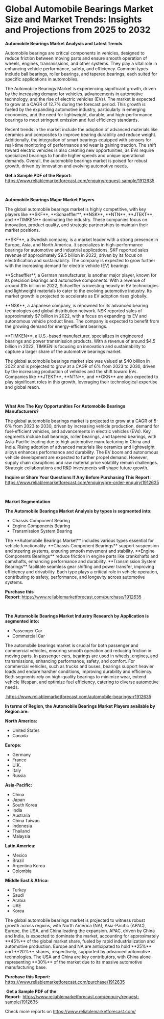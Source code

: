 <p><h1>Global Automobile Bearings Market Size and Market Trends: Insights and Projections from 2025 to 2032</h1></p><p><strong>Automobile Bearings Market Analysis and Latest Trends</strong></p>
<p><p>Automobile bearings are critical components in vehicles, designed to reduce friction between moving parts and ensure smooth operation of wheels, engines, transmissions, and other systems. They play a vital role in enhancing vehicle performance, safety, and efficiency. Common types include ball bearings, roller bearings, and tapered bearings, each suited for specific applications in automobiles.</p><p>The Automobile Bearings Market is experiencing significant growth, driven by the increasing demand for vehicles, advancements in automotive technology, and the rise of electric vehicles (EVs). The market is expected to grow at a CAGR of 12.7% during the forecast period. This growth is fueled by the expanding automotive industry, particularly in emerging economies, and the need for lightweight, durable, and high-performance bearings to meet stringent emission and fuel efficiency standards.</p><p>Recent trends in the market include the adoption of advanced materials like ceramics and composites to improve bearing durability and reduce weight. Additionally, the integration of smart bearings equipped with sensors for real-time monitoring of performance and wear is gaining traction. The shift toward electric vehicles is also creating new opportunities, as EVs require specialized bearings to handle higher speeds and unique operational demands. Overall, the automobile bearings market is poised for robust growth, driven by innovation and evolving automotive needs.</p></p>
<p><strong>Get a Sample PDF of the Report:&nbsp;</strong> <a href="https://www.reliablemarketforecast.com/enquiry/request-sample/1912635?utm_campaign=1130&utm_medium=2&utm_source=Github&utm_content=ia&utm_term=23012025&utm_id=automobile-bearings">https://www.reliablemarketforecast.com/enquiry/request-sample/1912635</a></p>
<p>&nbsp;</p>
<p><strong>Automobile Bearings Major Market Players</strong></p>
<p><p>The global automobile bearings market is highly competitive, with key players like **SKF**, **Schaeffler**, **NSK**, **NTN**, **JTEKT**, and **TIMKEN** dominating the industry. These companies focus on innovation, product quality, and strategic partnerships to maintain their market positions.</p><p>**SKF**, a Swedish company, is a market leader with a strong presence in Europe, Asia, and North America. It specializes in high-performance bearings for automotive and industrial applications. SKF reported sales revenue of approximately $9.5 billion in 2022, driven by its focus on electrification and sustainability. The company is expected to grow further with the increasing demand for electric vehicle (EV) bearings.</p><p>**Schaeffler**, a German manufacturer, is another major player, known for its precision bearings and automotive components. With a revenue of around $15 billion in 2022, Schaeffler is investing heavily in EV technologies and lightweight materials to cater to the evolving automotive industry. Its market growth is projected to accelerate as EV adoption rises globally.</p><p>**NSK**, a Japanese company, is renowned for its advanced bearing technologies and global distribution network. NSK reported sales of approximately $7 billion in 2022, with a focus on expanding its EV and autonomous vehicle product lines. The company is expected to benefit from the growing demand for energy-efficient bearings.</p><p>**TIMKEN**, a U.S.-based manufacturer, specializes in engineered bearings and power transmission products. With a revenue of around $4.5 billion in 2022, TIMKEN is focusing on innovation and sustainability to capture a larger share of the automotive bearings market.</p><p>The global automobile bearings market size was valued at $40 billion in 2022 and is projected to grow at a CAGR of 6% from 2023 to 2030, driven by the increasing production of vehicles and the shift toward EVs. Companies like **JTEKT**, **NTN**, and **GKN** are also expected to play significant roles in this growth, leveraging their technological expertise and global reach.</p></p>
<p>&nbsp;</p>
<p><strong>What Are The Key Opportunities For Automobile Bearings Manufacturers?</strong></p>
<p><p>The global automobile bearings market is projected to grow at a CAGR of 5-6% from 2023 to 2030, driven by increasing vehicle production, demand for fuel-efficient vehicles, and advancements in electric vehicles (EVs). Key segments include ball bearings, roller bearings, and tapered bearings, with Asia-Pacific leading due to high automotive manufacturing in China and India. Rising adoption of advanced materials like ceramics and lightweight alloys enhances performance and durability. The EV boom and autonomous vehicle development are expected to further propel demand. However, supply chain disruptions and raw material price volatility remain challenges. Strategic collaborations and R&D investments will shape future growth.</p></p>
<p><strong>Inquire or Share Your Questions If Any Before Purchasing This Report:</strong> <a href="https://www.reliablemarketforecast.com/enquiry/pre-order-enquiry/1912635?utm_campaign=1130&utm_medium=2&utm_source=Github&utm_content=ia&utm_term=23012025&utm_id=automobile-bearings">https://www.reliablemarketforecast.com/enquiry/pre-order-enquiry/1912635</a></p>
<p>&nbsp;</p>
<p><strong>Market Segmentation</strong></p>
<p><strong>The Automobile Bearings Market Analysis by types is segmented into:</strong></p>
<p><ul><li>Chassis Component Bearing</li><li>Engine Components Bearing</li><li>Transmission System Bearing</li></ul></p>
<p><p>The **Automobile Bearings Market** includes various types essential for vehicle functionality. **Chassis Component Bearings** support suspension and steering systems, ensuring smooth movement and stability. **Engine Components Bearings** reduce friction in engine parts like crankshafts and camshafts, enhancing performance and durability. **Transmission System Bearings** facilitate seamless gear shifting and power transfer, improving efficiency and drivability. Each type plays a critical role in vehicle operation, contributing to safety, performance, and longevity across automotive systems.</p></p>
<p><strong>Purchase this Report:&nbsp;</strong><a href="https://www.reliablemarketforecast.com/purchase/1912635?utm_campaign=1130&utm_medium=2&utm_source=Github&utm_content=ia&utm_term=23012025&utm_id=automobile-bearings">https://www.reliablemarketforecast.com/purchase/1912635</a></p>
<p>&nbsp;</p>
<p><strong>The Automobile Bearings Market Industry Research by Application is segmented into:</strong></p>
<p><ul><li>Passenger Car</li><li>Commercial Car</li></ul></p>
<p><p>The automobile bearings market is crucial for both passenger and commercial vehicles, ensuring smooth operation and reducing friction in moving parts. In passenger cars, bearings are used in wheels, engines, and transmissions, enhancing performance, safety, and comfort. For commercial vehicles, such as trucks and buses, bearings support heavier loads and endure harsher conditions, improving durability and efficiency. Both segments rely on high-quality bearings to minimize wear, extend vehicle lifespan, and optimize fuel efficiency, catering to diverse automotive needs.</p></p>
<p><a href="https://www.reliablemarketforecast.com/automobile-bearings-r1912635?utm_campaign=1130&utm_medium=2&utm_source=Github&utm_content=ia&utm_term=23012025&utm_id=automobile-bearings">&nbsp;https://www.reliablemarketforecast.com/automobile-bearings-r1912635</a></p>
<p><strong>In terms of Region, the Automobile Bearings Market Players available by Region are:</strong></p>
<p>
    <p> <strong> North America: </strong>
        <ul>
            <li>United States</li>
            <li>Canada</li>
        </ul>
        </p> 
    <p> <strong> Europe: </strong>
        <ul>
            <li>Germany</li>
            <li>France</li>
            <li>U.K.</li>
            <li>Italy</li>
            <li>Russia</li>
        </ul>
        </p> 
    <p> <strong> Asia-Pacific: </strong>
        <ul>
            <li>China</li>
            <li>Japan</li>
            <li>South Korea</li>
            <li>India</li>
            <li>Australia</li>
            <li>China Taiwan</li>
            <li>Indonesia</li>
            <li>Thailand</li>
            <li>Malaysia</li>
        </ul>
        </p> 
    <p> <strong> Latin America: </strong>
        <ul>
            <li>Mexico</li>
            <li>Brazil</li>
            <li>Argentina Korea</li>
            <li>Colombia</li>
        </ul>
        </p> 
    <p> <strong> Middle East & Africa: </strong>
        <ul>
            <li>Turkey</li>
            <li>Saudi</li>
            <li>Arabia</li>
            <li>UAE</li>
            <li>Korea</li>
        </ul>
    </p>
    </p>
<p><p>The global automobile bearings market is projected to witness robust growth across regions, with North America (NA), Asia-Pacific (APAC), Europe, the USA, and China leading the expansion. APAC, driven by China and India, is expected to dominate the market, accounting for approximately **45%** of the global market share, fueled by rapid industrialization and automotive production. Europe and NA are anticipated to hold **25%** and **20%** shares, respectively, supported by advanced automotive technologies. The USA and China are key contributors, with China alone representing **30%** of the market due to its massive automotive manufacturing base.</p></p>
<p><strong>Purchase this Report: </strong><a href="https://www.reliablemarketforecast.com/purchase/1912635?utm_campaign=1130&utm_medium=2&utm_source=Github&utm_content=ia&utm_term=23012025&utm_id=automobile-bearings">https://www.reliablemarketforecast.com/purchase/1912635</a></p>
<p>&nbsp;<strong>Get a Sample PDF of the Report:&nbsp;&nbsp;</strong><a href="https://www.reliablemarketforecast.com/enquiry/request-sample/1912635?utm_campaign=1130&utm_medium=2&utm_source=Github&utm_content=ia&utm_term=23012025&utm_id=automobile-bearings">https://www.reliablemarketforecast.com/enquiry/request-sample/1912635</a></p>
<p><strong></strong></p>
<p>Check more reports on <a href="https://www.reliablemarketforecast.com/?utm_campaign=1130&utm_medium=2&utm_source=Github&utm_content=ia&utm_term=23012025&utm_id=automobile-bearings">https://www.reliablemarketforecast.com/</a></p>